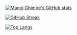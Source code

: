 
[![Manoj Ghimire's GitHub stats](https://github-readme-stats.vercel.app/api?username=manoj983&show_icons=true&theme=radical&count_private=true)](https://github.com/anuraghazra/github-readme-stats)

[![GitHub Streak](https://github-readme-streak-stats.herokuapp.com/?user=manoj983&theme=dark)](https://git.io/streak-stats)

[![Top Langs](https://github-readme-stats.vercel.app/api/top-langs/?username=manoj983&layout=compact)](https://github.com/anuraghazra/github-readme-stats)


<!--
![](https://komarev.com/ghpvc/?username=binayabaral&color=lightgrey)
-->
